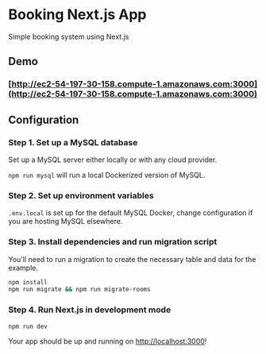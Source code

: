 # Booking Next.js App

Simple booking system using Next.js

## Demo

### [http://ec2-54-197-30-158.compute-1.amazonaws.com:3000](http://ec2-54-197-30-158.compute-1.amazonaws.com:3000)

## Configuration

### Step 1. Set up a MySQL database

Set up a MySQL server either locally or with any cloud provider.

`npm run mysql` will run a local Dockerized version of MySQL.

### Step 2. Set up environment variables

`.env.local` is set up for the default MySQL Docker, change configuration if you are hosting MySQL elsewhere.

### Step 3. Install dependencies and run migration script

You'll need to run a migration to create the necessary table and data for the example.

```bash
npm install
npm run migrate && npm run migrate-rooms
```

### Step 4. Run Next.js in development mode

```bash
npm run dev
```

Your app should be up and running on [http://localhost:3000](http://localhost:3000)!
